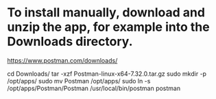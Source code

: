 # To install manually, download and unzip the app, for example into the Downloads directory.
https://www.postman.com/downloads/

cd Downloads/
tar -xzf Postman-linux-x64-7.32.0.tar.gz
sudo mkdir -p /opt/apps/
sudo mv Postman /opt/apps/
sudo ln -s /opt/apps/Postman/Postman /usr/local/bin/postman
postman
